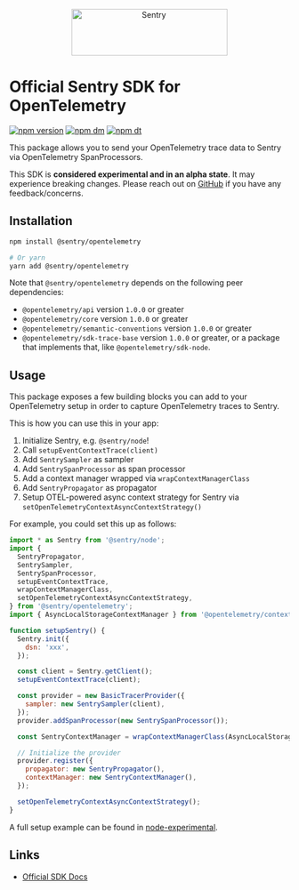 <p align="center">
  <a href="https://sentry.io/?utm_source=github&utm_medium=logo" target="_blank">
    <img src="https://sentry-brand.storage.googleapis.com/sentry-wordmark-dark-280x84.png" alt="Sentry" width="280" height="84">
  </a>
</p>

# Official Sentry SDK for OpenTelemetry

[![npm version](https://img.shields.io/npm/v/@sentry/opentelemetry.svg)](https://www.npmjs.com/package/@sentry/opentelemetry)
[![npm dm](https://img.shields.io/npm/dm/@sentry/opentelemetry.svg)](https://www.npmjs.com/package/@sentry/opentelemetry)
[![npm dt](https://img.shields.io/npm/dt/@sentry/opentelemetry.svg)](https://www.npmjs.com/package/@sentry/opentelemetry)

This package allows you to send your OpenTelemetry trace data to Sentry via OpenTelemetry SpanProcessors.

This SDK is **considered experimental and in an alpha state**. It may experience breaking changes. Please reach out on
[GitHub](https://github.com/getsentry/sentry-javascript/issues/new/choose) if you have any feedback/concerns.

## Installation

```bash
npm install @sentry/opentelemetry

# Or yarn
yarn add @sentry/opentelemetry
```

Note that `@sentry/opentelemetry` depends on the following peer dependencies:

- `@opentelemetry/api` version `1.0.0` or greater
- `@opentelemetry/core` version `1.0.0` or greater
- `@opentelemetry/semantic-conventions` version `1.0.0` or greater
- `@opentelemetry/sdk-trace-base` version `1.0.0` or greater, or a package that implements that, like
  `@opentelemetry/sdk-node`.

## Usage

This package exposes a few building blocks you can add to your OpenTelemetry setup in order to capture OpenTelemetry traces to Sentry.

This is how you can use this in your app:

1. Initialize Sentry, e.g. `@sentry/node`!
2. Call `setupEventContextTrace(client)`
3. Add `SentrySampler` as sampler
4. Add `SentrySpanProcessor` as span processor
5. Add a context manager wrapped via `wrapContextManagerClass`
6. Add `SentryPropagator` as propagator
7. Setup OTEL-powered async context strategy for Sentry via `setOpenTelemetryContextAsyncContextStrategy()`

For example, you could set this up as follows:

```js
import * as Sentry from '@sentry/node';
import {
  SentryPropagator,
  SentrySampler,
  SentrySpanProcessor,
  setupEventContextTrace,
  wrapContextManagerClass,
  setOpenTelemetryContextAsyncContextStrategy,
} from '@sentry/opentelemetry';
import { AsyncLocalStorageContextManager } from '@opentelemetry/context-async-hooks';

function setupSentry() {
  Sentry.init({
    dsn: 'xxx',
  });

  const client = Sentry.getClient();
  setupEventContextTrace(client);

  const provider = new BasicTracerProvider({
    sampler: new SentrySampler(client),
  });
  provider.addSpanProcessor(new SentrySpanProcessor());

  const SentryContextManager = wrapContextManagerClass(AsyncLocalStorageContextManager);

  // Initialize the provider
  provider.register({
    propagator: new SentryPropagator(),
    contextManager: new SentryContextManager(),
  });

  setOpenTelemetryContextAsyncContextStrategy();
}
```

A full setup example can be found in [node-experimental](./../node-experimental).

## Links

- [Official SDK Docs](https://docs.sentry.io/quickstart/)
